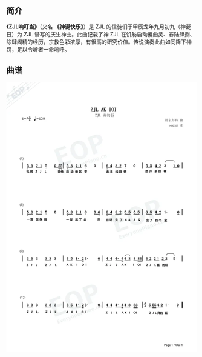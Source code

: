 ## 简介

**《ZJL响叮当》**（又名 **《神诞快乐》**）是 ZJL 的信徒们于甲辰龙年九月初九（神诞日）为 ZJL 谱写的庆生神曲。此曲记载了神 ZJL 在饥舫启动攫曲灵、舂陆肆捌、除肆阁精的经历，宗教色彩浓厚，有很高的研究价值。传说演奏此曲如同降下神罚，足以令听者一命呜呼。

## 曲谱

![《ZJL响叮当》/《神诞快乐》](./images/ZJL响叮当.webp)
